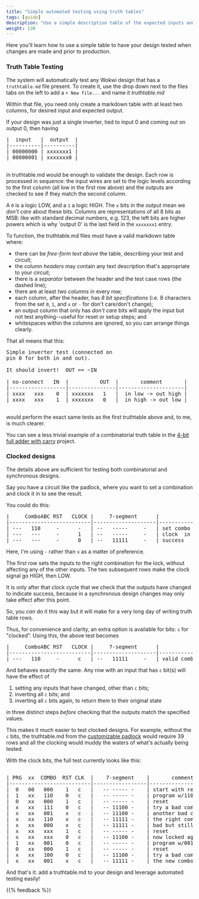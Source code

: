 ```yaml
---
title: "Simple automated testing using truth tables"
tags: [guide]
description: "Use a simple description table of the expected inputs and outputs to test a combinatorial or synchronous Wokwi design"
weight: 130
---
```


Here you'll learn how to use a simple table to have your design tested when changes are made and prior to production.


### Truth Table Testing

The system will automatically test any Wokwi design that has a `truthtable.md` file present.  To create it, use the drop down next to the files tabs on the left to add a `+ New file...` and name it *truthtable.md*

Within that file, you need only create a markdown table with at least two columns, for desired input and expected output.

If your design was just a single inverter, tied to input 0 and coming out on output 0, then having 

<pre>
|  input   |  output  |
|----------|----------|
| 00000000 | xxxxxxx1 |
| 00000001 | xxxxxxx0 |

</pre>

in truthtable.md would be enough to validate the design.  Each row is processed in sequence:
the input wires are set to the logic levels according to the first column (all low in the first row above) and the outputs are checked to see if they match the second column.

A `0` is a logic LOW, and a `1` a logic HIGH.  The `x` bits in the output mean we _don't care_ about these bits.  Columns are representations of all 8 bits as MSB: like with standard decimal numbers, e.g. 123, the left bits are higher powers which is why 'output 0' is the last field in the `xxxxxxx1` entry. 

To function, the truthtable.md files must have a valid markdown table where:
  * there can be *free-form text above* the table, describing your test and circuit;
  * the column *headers* may contain any text description that's appropriate to your circuit;
  * there is a *separator* between the header and the test case rows (the dashed line);
  * there are at least *two columns* in every row;
  * each column, after the header, has *8 bit specifications* (i.e. 8 characters from the set `0`, `1`, and `x` or `-` for don't care/don't change);
  * an output column that only has *don't care* bits will apply the input but not test anything--useful for reset or setup steps; and 
  * whitespaces within the columns are ignored, so you can arrange things clearly.

That all means that this:

<pre>
Simple inverter test (connected on 
pin 0 for both in and out).

It should invert!  OUT == ~IN

| no-connect   IN  |          OUT  |       comment       |
|------------------|---------------|---------------------|
| xxxx   xxx    0  | xxxxxxx   1   |  in low -> out high |
| xxxx   xxx    1  | xxxxxxx   0   |  in high -> out low |

</pre>

would perform the exact same tests as the first truthtable above and, to me, is much clearer. 

You can see a less trivial example of a combinatorial truth table in the 
[4-bit full adder with carry](https://wokwi.com/projects/344249305917293138) project.

### Clocked designs

The details above are sufficient for testing both combinatorial and synchronous designs.

Say you have a circuit like the padlock, where you want to set a combination and clock it in to see the result.

You could do this:

<pre>
|     ComboABC RST   CLOCK |     7-segment      |             |
|--------------------------|--------------------|-------------|
| ---   110     -      -   | --   -----     -   | set combo   |
| ---   ---     -      1   | --   -----     -   | clock  in   |
| ---   ---     -      0   | --   11111     -   | success     |
</pre>

Here, I'm using `-` rather than `x` as a matter of preference.  

The first row sets the inputs to the right combination for the lock, without affecting any of the other inputs.  The two subsequent rows make the clock signal go HIGH, then LOW.  

It is only after that clock cycle that we check that the outputs have changed to indicate success, because in a synchronous design changes may only take effect after this point.

So, you _can_ do it this way but it will make for a very long day of writing truth table rows.

Thus, for convenience and clarity, an extra option is available for bits: `c` for "clocked".  Using this, the above test becomes

<pre>
|     ComboABC RST   CLOCK |     7-segment      |             |
|--------------------------|--------------------|-------------|
| ---   110     -      c   | --   11111     -   | valid combo |
</pre>



And behaves exactly the same.  Any row with an input that has `c` bit(s) will have the effect of 
 
  1) setting any inputs that have changed, other than `c` bits;
  2) inverting all `c` bits; and
  3) inverting all `c` bits again, to return them to their original state
  
in three distinct steps *before* checking that the outputs match the specified values.

This makes it much easier to test clocked designs.  For example, without the `c` bits, the truthtable.md from the [customizable padlock](https://wokwi.com/projects/347417602591556180) would require 39 rows and all the clocking would muddy the waters of what's actually being tested.

With the clock bits, the full test currently looks like this:

<pre>

| PRG  xx  COMBO  RST CLK  |    7-segment    |       comment           |
|--------------------------|-----------------|-------------------------|
|  0   00   000    1   c   |   -- ----- -    | start with reset        |
|  1   xx   110    0   c   |   -- ----- -    | program w/110 combo     |
|  0   xx   000    1   c   |   -- ----- -    | reset                   |
|  x   xx   111    0   c   |   -- 11100 -    | try a bad combo         |
|  x   xx   001    x   c   |   -- 11100 -    | another bad combo       |
|  x   xx   110    x   c   |   -- 11111 -    | the right combo         |
|  x   xx   000    x   c   |   -- 11111 -    | bad but still unlocked  |
|  x   xx   xxx    1   c   |   -- ----- -    | reset                   |
|  x   xx   xxx    0   c   |   -- 11100 -    | now locked again        |
|  1   xx   001    0   c   |   -- ----- -    | program w/001 combo     |
|  0   xx   000    1   c   |   -- ----- -    | reset                   |
|  x   xx   100    0   c   |   -- 11100 -    | try a bad combo         |
|  x   xx   001    x   c   |   -- 11111 -    | the new combo           |
</pre>

And that's it: add a truthtable.md to your design and leverage automated testing easily!

{{% feedback %}}
